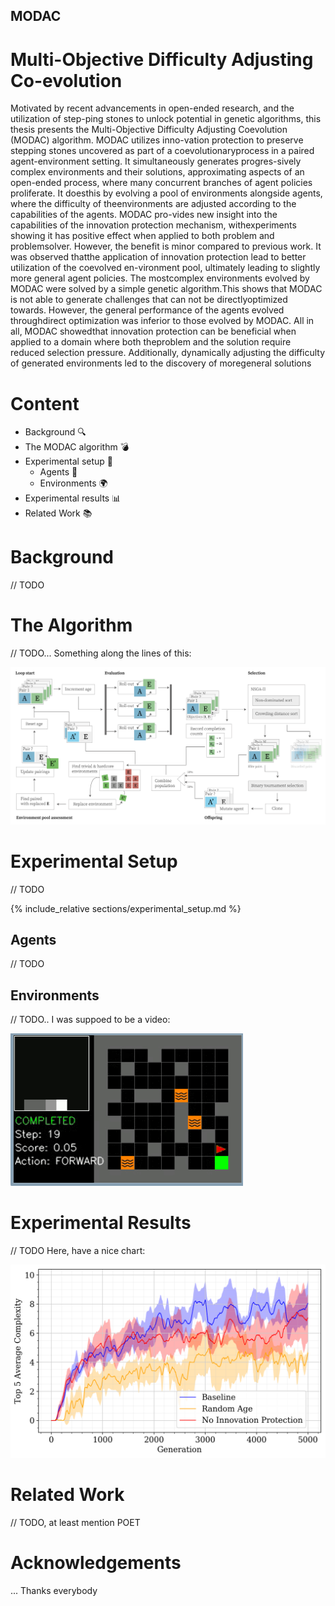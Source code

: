 ## **MODAC**
# **M**ulti-**O**bjective **D**ifficulty **A**djusting **C**o-evolution

Motivated by recent advancements in open-ended research, and the utilization of step-ping stones to unlock potential in genetic algorithms, this thesis presents the Multi-Objective Difficulty Adjusting Coevolution (MODAC) algorithm. MODAC utilizes inno-vation protection to preserve stepping stones uncovered as part of a coevolutionaryprocess in a paired agent-environment setting.  It simultaneously generates progres-sively complex environments and their solutions, approximating aspects of an open-ended process, where many concurrent branches of agent policies proliferate. It doesthis by evolving a pool of environments alongside agents, where the difficulty of theenvironments are adjusted according to the capabilities of the agents.  MODAC pro-vides new insight into the capabilities of the innovation protection mechanism, withexperiments showing it has positive effect when applied to both problem and problemsolver. However, the benefit is minor compared to previous work. It was observed thatthe application of innovation protection lead to better utilization of the coevolved en-vironment pool, ultimately leading to slightly more general agent policies.  The mostcomplex environments evolved by MODAC were solved by a simple genetic algorithm.This shows that MODAC is not able to generate challenges that can not be directlyoptimized towards.  However, the general performance of the agents evolved throughdirect optimization was inferior to those evolved by MODAC. All in all, MODAC showedthat innovation protection can be beneficial when applied to a domain where both theproblem and the solution require reduced selection pressure.  Additionally, dynamically adjusting the difficulty of generated environments led to the discovery of moregeneral solutions

# Content
- Background :mag:
- The MODAC algorithm :bomb:
- Experimental setup :microscope:
    - Agents :ghost:
    - Environments :earth_africa:
- Experimental results :bar_chart:
- Related Work :books:
<!-- Code overview -->

# Background
// TODO

# The Algorithm
// TODO...
Something along the lines of this:

![img:algo](img/algorithm_sketch.png)


# Experimental Setup
// TODO

{% include_relative sections/experimental_setup.md %}

## Agents
// TODO
## Environments
// TODO.. I was suppoed to be a video:

![vid:fake](video/fake_video.png)

# Experimental Results
// TODO
Here, have a nice chart:

![img:pw_ip_top_by_complexity](img/pw_ip_top_by_complexity.png)


# Related Work
// TODO, at least mention POET

# Acknowledgements
... Thanks everybody